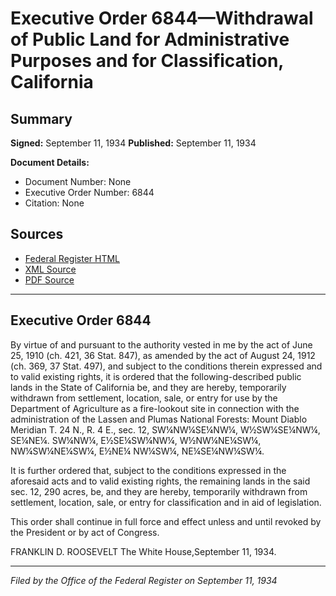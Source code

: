 # Executive Order 6844—Withdrawal of Public Land for Administrative Purposes and for Classification, California

## Summary

**Signed:** September 11, 1934
**Published:** September 11, 1934

**Document Details:**
- Document Number: None
- Executive Order Number: 6844
- Citation: None

## Sources
- [Federal Register HTML](https://www.presidency.ucsb.edu/documents/executive-order-6844-withdrawal-public-land-for-administrative-purposes-and-for)
- [XML Source](None)
- [PDF Source](None)

---

## Executive Order 6844

By virtue of and pursuant to the authority vested in me by the act of June 25, 1910 (ch. 421, 36 Stat. 847), as amended by the act of August 24, 1912 (ch. 369, 37 Stat. 497), and subject to the conditions therein expressed and to valid existing rights, it is ordered that the following-described public lands in the State of California be, and they are hereby, temporarily withdrawn from settlement, location, sale, or entry for use by the Department of Agriculture as a fire-lookout site in connection with the administration of the Lassen and Plumas National Forests:
Mount Diablo Meridian
T. 24 N., R. 4 E., sec. 12, SW¼NW¼SE¼NW¼, W½SW¼SE¼NW¼, SE¼NE¼. SW¼NW¼, E½SE¼SW¼NW¼, W½NW¼NE¼SW¼, NW¼SW¼NE¼SW¼, E½NE¼ NW¼SW¼, NE¼SE¼NW¼SW¼.

It is further ordered that, subject to the conditions expressed in the aforesaid acts and to valid existing rights, the remaining lands in the said sec. 12, 290 acres, be, and they are hereby, temporarily withdrawn from settlement, location, sale, or entry for classification and in aid of legislation.

This order shall continue in full force and effect unless and until revoked by the President or by act of Congress.

FRANKLIN D. ROOSEVELT
The White House,September 11, 1934.

---

*Filed by the Office of the Federal Register on September 11, 1934*
